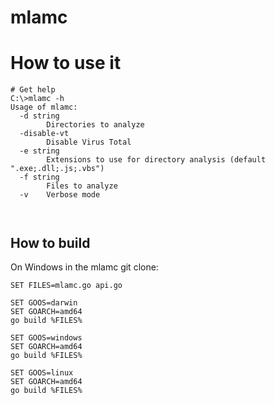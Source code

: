 # mlamc
# How to use it
```
# Get help
C:\>mlamc -h
Usage of mlamc:
  -d string
        Directories to analyze
  -disable-vt
        Disable Virus Total
  -e string
        Extensions to use for directory analysis (default ".exe;.dll;.js;.vbs")
  -f string
        Files to analyze
  -v    Verbose mode
 
 
```
## How to build
On Windows in the mlamc git clone:
```
SET FILES=mlamc.go api.go

SET GOOS=darwin
SET GOARCH=amd64
go build %FILES%

SET GOOS=windows
SET GOARCH=amd64
go build %FILES%

SET GOOS=linux
SET GOARCH=amd64
go build %FILES%
```
